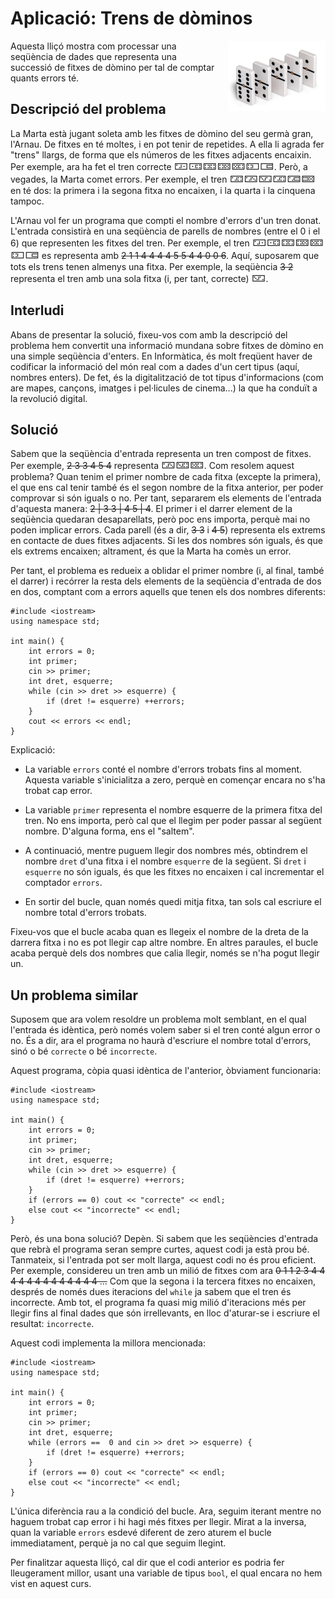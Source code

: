 # Aplicació: Trens de dòminos

<img src='dominos.png' style='height: 8em; float: right; margin: 0 0 1em 1em;'/>

Aquesta lliçó mostra com processar una seqüència de dades
que representa una successió de fitxes de dòmino
per tal de comptar quants errors té.


## Descripció del problema

La Marta està jugant soleta amb les fitxes de dòmino del seu germà gran, l'Arnau.
De fitxes en té moltes, i en pot tenir de repetides.
A ella li agrada fer "trens" llargs,
de forma que els números de les fitxes adjacents encaixin.
Per exemple, ara ha fet el tren correcte <big>🁀🀼🁑🁒🁘🁍🀷</big>.
Però, a vegades, la Marta comet errors.
Per exemple, el tren <big>🁃🁂🁈🁃🁅🁠</big> en té dos:
la primera i la segona fitxa no encaixen,
i la quarta i la cinquena tampoc.

L'Arnau vol fer un programa que compti el nombre d'errors d'un tren donat.
L'entrada consistirà en una seqüència de parells de nombres (entre el 0 i el 6)
que representen les fitxes del tren.
Per exemple, el tren <big>🁀🀼🁑🁒🁘🁍🀷</big>
es representa amb ~~2 1 1 4 4 4 4 5 5 4 4 0 0 6~~.
Aquí, suposarem que tots els trens tenen almenys una fitxa.
Per exemple, la seqüència ~~3 2~~
representa el tren amb una sola fitxa (i, per tant, correcte) <big>🁈</big>.


## Interludi

Abans de presentar la solució, fixeu-vos com amb la descripció del problema
hem convertit una informació mundana sobre fitxes de dòmino
en una simple seqüència d'enters.
En Informàtica, és molt freqüent haver de codificar la informació del món real
com a dades d'un cert tipus (aquí, nombres enters).
De fet, és la digitalització de tot tipus d'informacions
(com are mapes, cançons, imatges i pel·licules de cinema...)
la que ha conduït a la revolució digital.


## Solució

Sabem que la seqüència d'entrada
representa un tren compost de fitxes.
Per exemple, ~~2 3 3 4 5 4~~ representa <big>🁂🁊🁘</big>.
Com resolem aquest problema?
Quan tenim el primer nombre de cada fitxa (excepte la primera),
el que ens cal tenir també és el segon nombre de la fitxa anterior,
per poder comprovar si són iguals o no.
Per tant, separarem els elements de l'entrada d'aquesta manera:
~~2 | 3 3 | 4 5 | 4~~.
El primer i el darrer element de la seqüència quedaran desaparellats,
però poc ens importa, perquè mai no poden implicar errors.
Cada parell (és a dir, ~~3 3~~ i ~~4 5~~)
representa els extrems en contacte de dues fitxes adjacents.
Si les dos nombres són iguals, és que els extrems encaixen;
altrament, és que la Marta ha comès un error.

Per tant, el problema es redueix a oblidar el primer nombre (i, al final, també el darrer)
i recórrer la resta dels elements de la seqüència d'entrada de dos en dos, comptant
com a errors aquells que tenen els dos nombres diferents:

```
#include <iostream>
using namespace std;

int main() {
    int errors = 0;
    int primer;
    cin >> primer;
    int dret, esquerre;
    while (cin >> dret >> esquerre) {
        if (dret != esquerre) ++errors;
    }
    cout << errors << endl;
}
```
Explicació:

- La variable `errors` conté el nombre d'errors trobats fins al moment.
Aquesta variable s'inicialitza a zero,
perquè en començar encara no s'ha trobat cap error.

- La variable `primer` representa el nombre esquerre de la primera fitxa del tren.
No ens importa, però cal que el llegim per poder passar al següent nombre.
D'alguna forma, ens el "saltem".

- A continuació, mentre puguem llegir dos nombres més, obtindrem el nombre
`dret` d'una fitxa i el nombre `esquerre` de la següent. Si `dret` i `esquerre`
no són iguals, és que les fitxes no encaixen i cal incrementar el comptador `errors`.

- En sortir del bucle, quan només quedi mitja fitxa,
tan sols cal escriure el nombre total d'errors trobats.

Fixeu-vos que el bucle acaba quan es llegeix el nombre de la dreta de la darrera fitxa
i no es pot llegir cap altre nombre. En altres paraules, el bucle acaba perquè
dels dos nombres que calia llegir, només se n'ha pogut llegir un.




## Un problema similar

Suposem que ara volem resoldre un problema molt semblant,
en el qual l'entrada és idèntica,
però només volem saber si el tren conté algun error o no.
És a dir, ara el programa no haurà d'escriure el nombre total d'errors,
sinó o bé `correcte` o bé `incorrecte`.

Aquest programa, còpia quasi idèntica de l'anterior, òbviament funcionaria:

```
#include <iostream>
using namespace std;

int main() {
    int errors = 0;
    int primer;
    cin >> primer;
    int dret, esquerre;
    while (cin >> dret >> esquerre) {
        if (dret != esquerre) ++errors;
    }
    if (errors == 0) cout << "correcte" << endl;
    else cout << "incorrecte" << endl;
}
```

Però, és una bona solució?
Depèn.
Si sabem que les seqüències d'entrada que rebrà el programa seran sempre curtes,
aquest codi ja està prou bé.
Tanmateix, si l'entrada pot ser molt llarga,
aquest codi no és prou eficient.
Per exemple, considereu un tren amb un milió de fitxes com ara
~~0 1 1 2 3 4 4 4 4 4 4 4 4 4 4 4 4 4 ...~~
Com que la segona i la tercera fitxes no encaixen,
després de només dues iteracions del `while`
ja sabem que el tren és incorrecte.
Amb tot, el programa fa quasi mig milió d'iteracions més
per llegir fins al final dades que són irrellevants,
en lloc d'aturar-se i escriure el resultat: `incorrecte`.

Aquest codi implementa la millora mencionada:

```
#include <iostream>
using namespace std;

int main() {
    int errors = 0;
    int primer;
    cin >> primer;
    int dret, esquerre;
    while (errors ==  0 and cin >> dret >> esquerre) {
        if (dret != esquerre) ++errors;
    }
    if (errors == 0) cout << "correcte" << endl;
    else cout << "incorrecte" << endl;
}
```

L'única diferència rau a la condició del bucle.
Ara, seguim iterant mentre no haguem trobat cap error
i hi hagi més fitxes per llegir.
Mirat a la inversa,
quan la variable `errors` esdevé diferent de zero
aturem el bucle immediatament,
perquè ja no cal que seguim llegint.

Per finalitzar aquesta lliçó, cal dir que el codi anterior
es podria fer lleugerament millor,
usant una variable de tipus `bool`,
el qual encara no hem vist en aquest curs.


<? author("jpetit roura") ?>
<? language("c++") ?>
